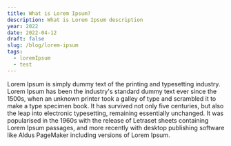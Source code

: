 ```yaml
---
title: What is Lorem Ipsum?
description: What is Lorem Ipsum description
year: 2022
date: 2022-04-12
draft: false
slug: /blog/lorem-ipsum
tags:
  - loremIpsum
  - test
---
```


Lorem Ipsum is simply dummy text of the printing and typesetting industry. Lorem Ipsum has been the industry's standard dummy text ever since the 1500s, when an unknown printer took a galley of type and scrambled it to make a type specimen book. It has survived not only five centuries, but also the leap into electronic typesetting, remaining essentially unchanged. It was popularised in the 1960s with the release of Letraset sheets containing Lorem Ipsum passages, and more recently with desktop publishing software like Aldus PageMaker including versions of Lorem Ipsum.